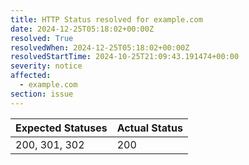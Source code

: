 ```yaml
---
title: HTTP Status resolved for example.com
date: 2024-12-25T05:18:02+00:00Z
resolved: True
resolvedWhen: 2024-12-25T05:18:02+00:00Z
resolvedStartTime: 2024-10-25T21:09:43.191474+00:00
severity: notice
affected:
  - example.com
section: issue
---
```


| Expected Statuses | Actual Status  |
|-------------------|----------------|
| 200, 301, 302 | 200 |
